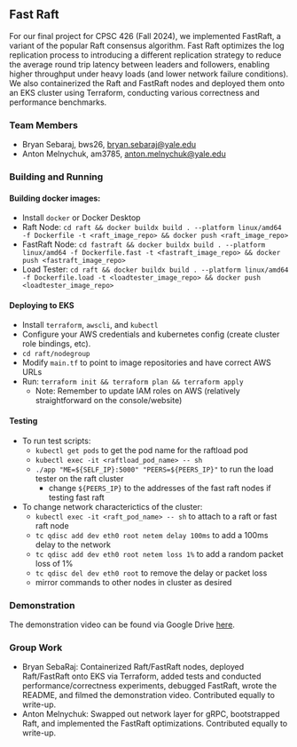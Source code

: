 ## Fast Raft

For our final project for CPSC 426 (Fall 2024), we implemented FastRaft, a variant of the popular
Raft consensus algorithm. Fast Raft optimizes the log replication process to introducing a different
replication strategy to reduce the average round trip latency between leaders and followers,
enabling higher throughput under heavy loads (and lower network failure conditions). We also
containerized the Raft and FastRaft nodes and deployed them onto an EKS cluster using Terraform,
conducting various correctness and performance benchmarks.

### Team Members

- Bryan Sebaraj, bws26, bryan.sebaraj@yale.edu
- Anton Melnychuk, am3785, anton.melnychuk@yale.edu

### Building and Running

#### Building docker images:

- Install `docker` or Docker Desktop
- Raft Node: `cd raft && docker buildx build . --platform linux/amd64 -f Dockerfile -t <raft_image_repo> && docker push <raft_image_repo>`
- FastRaft Node: `cd fastraft && docker buildx build . --platform linux/amd64 -f Dockerfile.fast -t
<fastraft_image_repo> && docker push <fastraft_image_repo>`
- Load Tester: `cd raft && docker buildx build . --platform linux/amd64 -f Dockerfile.load -t
<loadtester_image_repo> && docker push <loadtester_image_repo>`

#### Deploying to EKS

- Install `terraform`, `awscli`, and `kubectl`
- Configure your AWS credentials and kubernetes config (create cluster role bindings, etc).
- `cd raft/nodegroup`
- Modify `main.tf` to point to image repositories and have correct AWS URLs
- Run: `terraform init && terraform plan && terraform apply`
  - Note: Remember to update IAM roles on AWS (relatively straightforward on the console/website)

#### Testing

- To run test scripts:
  - `kubectl get pods` to get the pod name for the raftload pod
  - `kubectl exec -it <raftload_pod_name> -- sh`
  - `./app "ME=${SELF_IP}:5000" "PEERS=${PEERS_IP}"` to run the load tester on the raft cluster
    - change `${PEERS_IP}` to the addresses of the fast raft nodes if testing fast raft
- To change network characterictics of the cluster:
  - `kubectl exec -it <raft_pod_name> -- sh` to attach to a raft or fast raft node
  - `tc qdisc add dev eth0 root netem delay 100ms` to add a 100ms delay to the network
  - `tc qdisc add dev eth0 root netem loss 1%` to add a random packet loss of 1%
  - `tc qdisc del dev eth0 root` to remove the delay or packet loss
  - mirror commands to other nodes in cluster as desired

### Demonstration

The demonstration video can be found via Google Drive [here](https://drive.google.com/file/d/1CAnlGilz4y45UXrxEveRO-Res6b4B9j5/view?usp=sharing).

### Group Work

- Bryan SebaRaj: Containerized Raft/FastRaft nodes, deployed Raft/FastRaft onto EKS via Terraform,
  added tests and conducted performance/correctness experiments, debugged FastRaft, wrote the README, and filmed the
  demonstration video. Contributed equally to write-up.
- Anton Melnychuk: Swapped out network layer for gRPC, bootstrapped Raft, and implemented the
  FastRaft optimizations. Contributed equally to write-up.

